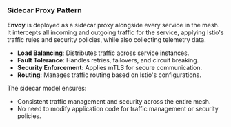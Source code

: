 
### **Sidecar Proxy Pattern**
**Envoy** is deployed as a sidecar proxy alongside every service in the mesh. It intercepts all incoming and outgoing traffic for the service, applying Istio's traffic rules and security policies, while also collecting telemetry data.

- **Load Balancing**: Distributes traffic across service instances.
- **Fault Tolerance**: Handles retries, failovers, and circuit breaking.
- **Security Enforcement**: Applies mTLS for secure communication.
- **Routing**: Manages traffic routing based on Istio's configurations.

The sidecar model ensures:
- Consistent traffic management and security across the entire mesh.
- No need to modify application code for traffic management or security policies.
